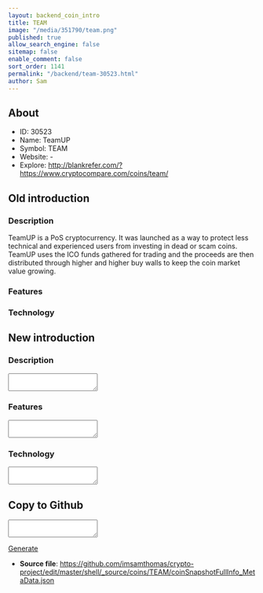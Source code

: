 ```yaml
---
layout: backend_coin_intro
title: TEAM
image: "/media/351790/team.png"
published: true
allow_search_engine: false
sitemap: false
enable_comment: false
sort_order: 1141
permalink: "/backend/team-30523.html"
author: Sam
---
```


## About

- ID: 30523
- Name: TeamUP
- Symbol: TEAM
- Website: -
- Explore: http://blankrefer.com/?https://www.cryptocompare.com/coins/team/


## Old introduction

### Description

<p>TeamUP is a PoS cryptocurrency. It was launched as a way to protect less technical and experienced users from investing in dead or scam coins. TeamUP uses the ICO funds gathered for trading and the proceeds are then distributed through higher and higher buy walls to keep the coin market value growing.</p>

### Features


### Technology




## New introduction


### Description
<textarea id="meta_description" name="description"></textarea>

### Features
<textarea id="meta_features" name="features"></textarea>

### Technology
<textarea id="meta_technology" name="technology"></textarea>


## Copy to Github

<textarea id="coinsnapshotfullinfo_metadata"></textarea>

<a href="#gen" onclick="generateMetaDatJson()">Generate</a>

- **Source file**: <a href="https://github.com/imsamthomas/crypto-project/edit/master/shell/_source/coins/TEAM/coinSnapshotFullInfo_MetaData.json">https://github.com/imsamthomas/crypto-project/edit/master/shell/_source/coins/TEAM/coinSnapshotFullInfo_MetaData.json</a>

